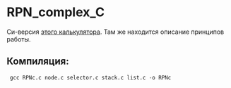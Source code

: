# RPN_complex_C
Си-версия [этого калькулятора](https://github.com/DanArmor/RPN_complex_PASCAL). Там же находится описание принципов работы.

## Компиляция:
` gcc RPNc.c node.c selector.c stack.c list.c -o RPNc`
